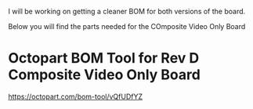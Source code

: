 I will be working on getting a cleaner BOM for both versions of the board.

Below you will find the parts needed for the COmposite Video Only Board


# Octopart BOM Tool for Rev D Composite Video Only Board

https://octopart.com/bom-tool/vQfUDfYZ
